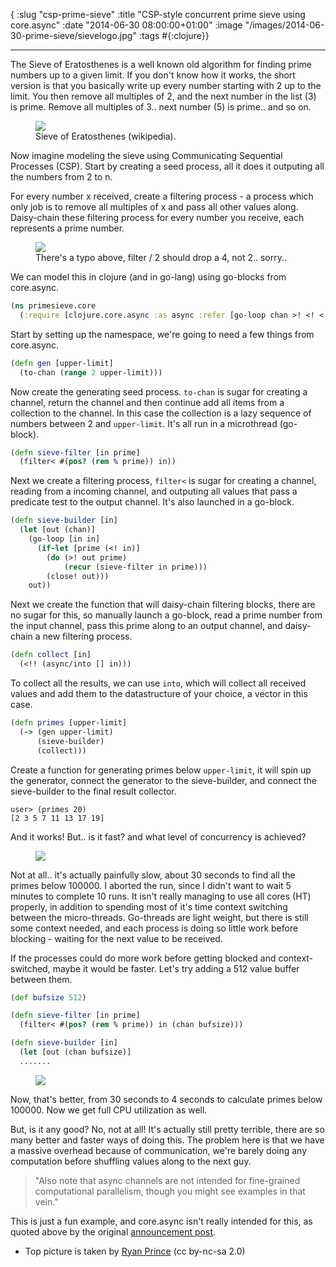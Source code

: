 { :slug "csp-prime-sieve"
  :title "CSP-style concurrent prime sieve using core.async"
  :date "2014-06-30 08:00:00+01:00"
  :image "/images/2014-06-30-prime-sieve/sievelogo.jpg"
  :tags #{:clojure}}

------

The Sieve of Eratosthenes is a well known old algorithm for finding prime
numbers up to a given limit. If you don't know how it works, the short version
is that you basically write up every number starting with 2 up to the limit. You
then remove all multiples of 2, and the next number in the list (3) is prime.
Remove all multiples of 3.. next number (5) is prime.. and so on.

<figure>
<a href="/images/2014-06-30-prime-sieve/sieve-anim.gif"><img src="/images/2014-06-30-prime-sieve/sieve-anim.gif"></a>
<figcaption>Sieve of Eratosthenes (wikipedia).</figcaption>
</figure>

Now imagine modeling the sieve using Communicating Sequential Processes (CSP).
Start by creating a seed process, all it does it outputing all the numbers from
2 to n.

For every number x received, create a filtering process - a process which
only job is to remove all multiples of x and pass all other values along.
Daisy-chain these filtering process for every number you receive, each represents
a prime number.

<figure>
<a href="/images/2014-06-30-prime-sieve/cspsieve.png"><img src="/images/2014-06-30-prime-sieve/cspsieve.png"></a>
<figcaption>There's a typo above, filter / 2 should drop a 4, not 2.. sorry..</figcaption>
</figure>

We can model this in clojure (and in go-lang) using go-blocks from core.async.

~~~ clojure
(ns primesieve.core
  (:require [clojure.core.async :as async :refer [go-loop chan >! <! <!! close! filter< to-chan]]))
~~~

Start by setting up the namespace, we're going to need a few things from
core.async.

~~~ clojure
(defn gen [upper-limit]
  (to-chan (range 2 upper-limit)))
~~~

Now create the generating seed process. `to-chan` is sugar for creating a
channel, return the channel and then continue add all items from a collection
to the channel. In this case the collection is a lazy sequence of numbers between 2 and
`upper-limit`. It's all run in a microthread (go-block).

~~~ clojure
(defn sieve-filter [in prime]
  (filter< #(pos? (rem % prime)) in))
~~~

Next we create a filtering process, `filter<` is sugar for creating a channel,
reading from a incoming channel, and outputing all values that pass a predicate
test to the output channel. It's also launched in a go-block.

~~~ clojure
(defn sieve-builder [in]
  (let [out (chan)]
    (go-loop [in in]
      (if-let [prime (<! in)]
        (do (>! out prime)
            (recur (sieve-filter in prime)))
        (close! out)))
    out))
~~~

Next we create the function that will daisy-chain filtering blocks, there are
no sugar for this, so manually launch a go-block, read a prime number from the
input channel, pass this prime along to an output channel, and daisy-chain a new
filtering process.

~~~ clojure
(defn collect [in]
  (<!! (async/into [] in)))
~~~

To collect all the results, we can use `into`, which will collect all received
values and add them to the datastructure of your choice, a vector in this case.

~~~ clojure
(defn primes [upper-limit]
  (-> (gen upper-limit)
      (sieve-builder)
      (collect)))
~~~

Create a function for generating primes below `upper-limit`, it will spin up the generator, connect the generator
to the sieve-builder, and connect the sieve-builder to the final result
collector.

~~~
user> (primes 20)
[2 3 5 7 11 13 17 19]
~~~

And it works! But.. is it fast? and what level of concurrency is achieved?

<figure>
<a href="/images/2014-06-30-prime-sieve/sieve1.png"><img src="/images/2014-06-30-prime-sieve/sieve1.png"></a>
</figure>

Not at all.. it's actually painfully slow, about 30 seconds to find all the
primes below 100000. I aborted the run, since I didn't want to wait 5 minutes to
complete 10 runs. It isn't really managing to use all cores (HT) properly, in
addition to spending most of it's time context switching between the
micro-threads. Go-threads are light weight, but there is still some context
needed, and each process is doing so little work before blocking - waiting for
the next value to be received.

If the processes could do more work before getting blocked and context-switched,
maybe it would be faster. Let's try adding a 512 value buffer between them.

~~~ clojure
(def bufsize 512)

(defn sieve-filter [in prime]
  (filter< #(pos? (rem % prime)) in (chan bufsize)))

(defn sieve-builder [in]
  (let [out (chan bufsize)]
  .......
~~~

<figure>
<a href="/images/2014-06-30-prime-sieve/sieve2.png"><img src="/images/2014-06-30-prime-sieve/sieve2.png"></a>
</figure>

Now, that's better, from 30 seconds to 4 seconds to calculate primes
below 100000. Now we get full CPU utilization as well.

But, is it any good? No, not at all! It's actually still pretty terrible, there are so
many better and faster ways of doing this. The problem here is that we have a
massive overhead because of communication, we're barely doing any computation before
shuffling values along to the next guy.

> "Also note that async channels are not intended for fine-grained computational parallelism, though you might see examples in that vein."

This is just a fun example, and core.async isn't really intended for this, as
quoted above by the original [announcement post](http://clojure.com/blog/2013/06/28/clojure-core-async-channels.html).

- Top picture is taken by [Ryan Prince](https://www.flickr.com/photos/ryanprince1974/6959568500) (cc by-nc-sa 2.0)
